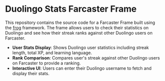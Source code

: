 # Duolingo Stats Farcaster Frame

This repository contains the source code for a Farcaster Frame built using the [frog](https://frog.fm/) framework. The frame allows users to check their statistics on Duolingo and see how their streak ranks against other Duolingo users on Farcaster.

- **User Stats Display**: Shows Duolingo user statistics including streak length, total XP, and learning language.
- **Rank Comparison**: Compares user's streak against other Duolingo users on Farcaster to provide a ranking.
- **Interactive UI**: Users can enter their Duolingo username to fetch and display their stats.